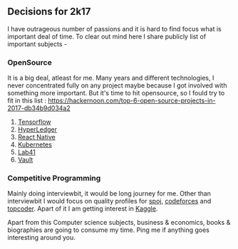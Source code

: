 ## Decisions for 2k17

I have outrageous number of passions and it is hard to find focus what is important deal of time. To clear out mind here I share publicly list of important subjects -

### OpenSource
It is a big deal, atleast for me. Many years and different technologies, I never concentrated fully on any project maybe because I got involved with something more important. But it's time to hit opensource, so I fould try to fit in this list : https://hackernoon.com/top-6-open-source-projects-in-2017-db34b9d034a2

1. [Tensorflow](!https://www.tensorflow.org/)
2. [HyperLedger](!https://www.hyperledger.org/)
3. [React Native](!https://facebook.github.io/react-native/showcase.html)
4. [Kubernetes](!http://kubernetes.io/)
5. [Lab41](!http://www.lab41.org/about/)
6. [Vault](!https://www.vaultproject.io/intro/index.html)

### Competitive Programming
Mainly doing interviewbit, it would be long journey for me. Other than interviewbit I would focus on quality profiles for [spoj](!http://www.spoj.com/users/nithmanoj/), [codeforces](!http://codeforces.com/profile/nithmanoj) and [topcoder](!https://www.topcoder.com/members/nithmanoj). Apart of it I am getting interest in [Kaggle](!https://www.kaggle.com/nithmanoj).

Apart from this Computer science subjects, business & economics, books & biographies are going to consume my time. Ping me if anything goes interesting around you.